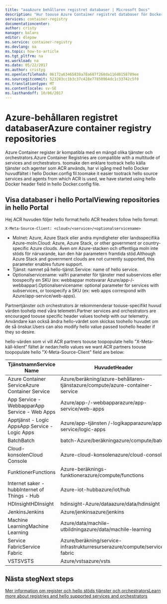 ```yaml
---
title: "aaaAzure behållaren registret databaser | Microsoft Docs"
description: "Hur toouse Azure Container registret databaser för Docker bilder"
services: container-registry
documentationcenter: 
author: cristy
manager: balans
editor: dlepow
ms.service: container-registry
ms.devlang: na
ms.topic: how-to-article
ms.tgt_pltfrm: na
ms.workload: na
ms.date: 05/22/2017
ms.author: cristyg
ms.openlocfilehash: 06172a63465838a78a607f268da116d8158789ee
ms.sourcegitcommit: 523283cc1b3c37c428e77850964dc1c33742c5f0
ms.translationtype: MT
ms.contentlocale: sv-SE
ms.lasthandoff: 10/06/2017
---
```

# <a name="azure-container-registry-repositories"></a><span data-ttu-id="fcf39-103">Azure-behållaren registret databaser</span><span class="sxs-lookup"><span data-stu-id="fcf39-103">Azure container registry repositories</span></span>

<span data-ttu-id="fcf39-104">Azure Container register är kompatibla med en mängd olika tjänster och orchestrators.</span><span class="sxs-lookup"><span data-stu-id="fcf39-104">Azure Container Registries are compatible with a multitude of services and orchestrators.</span></span> <span data-ttu-id="fcf39-105">toomake den enklare tootrack hello källa tjänster och agenter som ACR används, har vi igång med hello Docker huvudfältet i hello Docker.config fil.</span><span class="sxs-lookup"><span data-stu-id="fcf39-105">toomake it easier tootrack hello source services and agents from which ACR is used, we have started using hello Docker header field in hello Docker.config file.</span></span>



## <a name="viewing-repositories-in-hello-portal"></a><span data-ttu-id="fcf39-106">Visa databaser i hello Portal</span><span class="sxs-lookup"><span data-stu-id="fcf39-106">Viewing repositories in hello Portal</span></span>

<span data-ttu-id="fcf39-107">Hej ACR huvuden följer hello format:</span><span class="sxs-lookup"><span data-stu-id="fcf39-107">hello ACR headers follow hello format:</span></span>
```
X-Meta-Source-Client: <cloud>/<service>/<optionalservicename>
```

* <span data-ttu-id="fcf39-108">Molnet: Azure, Azure Stack eller andra myndigheter eller landsspecifika Azure-moln.</span><span class="sxs-lookup"><span data-stu-id="fcf39-108">Cloud: Azure, Azure Stack, or other government or country-specific Azure clouds.</span></span> <span data-ttu-id="fcf39-109">Även om Azure-stacken och offentliga moln inte stöds för närvarande, kan den här parametern framtida stöd.</span><span class="sxs-lookup"><span data-stu-id="fcf39-109">Although Azure Stack and government clouds are not currently supported, this parameter enables future support.</span></span>
* <span data-ttu-id="fcf39-110">Tjänst: namnet på hello-tjänst.</span><span class="sxs-lookup"><span data-stu-id="fcf39-110">Service: name of hello service.</span></span>
* <span data-ttu-id="fcf39-111">Optionalservicename: valfri parameter för tjänster med subservices eller toospecify en SKU (ex: webbappar motsvarar Azure/app-/-webbappar).</span><span class="sxs-lookup"><span data-stu-id="fcf39-111">Optionalservicename: optional parameter for services with subservices, or toospecify a SKU (ex: web apps correspond with Azure/app-service/web-apps).</span></span>

<span data-ttu-id="fcf39-112">Partnertjänster och orchestrators är rekommenderar toouse-specifikt huvud värden toohelp med våra telemetri.</span><span class="sxs-lookup"><span data-stu-id="fcf39-112">Partner services and orchestrators are encouraged toouse specific header values toohelp with our telemetry.</span></span> <span data-ttu-id="fcf39-113">Användare kan också ändra hello-värdet som skickas toohello huvudet om de så önskar.</span><span class="sxs-lookup"><span data-stu-id="fcf39-113">Users can also modify hello value passed toohello header if they so desire.</span></span>

<span data-ttu-id="fcf39-114">hello-värden som vi vill ACR partners toouse toopopulate hello ”X-Meta-käll-klient” fältet är nedan:</span><span class="sxs-lookup"><span data-stu-id="fcf39-114">hello values we want ACR partners toouse toopopulate hello "X-Meta-Source-Client" field are below:</span></span>

| <span data-ttu-id="fcf39-115">Tjänstnamn</span><span class="sxs-lookup"><span data-stu-id="fcf39-115">Service Name</span></span>              | <span data-ttu-id="fcf39-116">Huvudet</span><span class="sxs-lookup"><span data-stu-id="fcf39-116">Header</span></span>                                |
| ------------------------- | ------------------------------------- |
| <span data-ttu-id="fcf39-117">Azure Container Service</span><span class="sxs-lookup"><span data-stu-id="fcf39-117">Azure Container Service</span></span>   | <span data-ttu-id="fcf39-118">Azure/beräkning/azure-behållaren-tjänst</span><span class="sxs-lookup"><span data-stu-id="fcf39-118">azure/compute/azure-container-service</span></span> |
| <span data-ttu-id="fcf39-119">App Service - Webbappar</span><span class="sxs-lookup"><span data-stu-id="fcf39-119">App Service - Web Apps</span></span>    | <span data-ttu-id="fcf39-120">Azure/app-/-webbappar</span><span class="sxs-lookup"><span data-stu-id="fcf39-120">azure/app-service/web-apps</span></span>            |
| <span data-ttu-id="fcf39-121">Apptjänst - Logic Apps</span><span class="sxs-lookup"><span data-stu-id="fcf39-121">App Service - Logic Apps</span></span>  | <span data-ttu-id="fcf39-122">Azure/app-tjänsten /-logikappar</span><span class="sxs-lookup"><span data-stu-id="fcf39-122">azure/app-service/logic-apps</span></span>          |
| <span data-ttu-id="fcf39-123">Batch</span><span class="sxs-lookup"><span data-stu-id="fcf39-123">Batch</span></span>                     | <span data-ttu-id="fcf39-124">batch-Azure/beräkning</span><span class="sxs-lookup"><span data-stu-id="fcf39-124">azure/compute/batch</span></span>                   |
| <span data-ttu-id="fcf39-125">Cloud-konsolen</span><span class="sxs-lookup"><span data-stu-id="fcf39-125">Cloud Console</span></span>             | <span data-ttu-id="fcf39-126">Azure-cloud-konsolen</span><span class="sxs-lookup"><span data-stu-id="fcf39-126">azure/cloud-console</span></span>                   |
| <span data-ttu-id="fcf39-127">Funktioner</span><span class="sxs-lookup"><span data-stu-id="fcf39-127">Functions</span></span>                 | <span data-ttu-id="fcf39-128">Azure-beräknings-funktioner</span><span class="sxs-lookup"><span data-stu-id="fcf39-128">azure/compute/functions</span></span>               |
| <span data-ttu-id="fcf39-129">Internet saker - hubb</span><span class="sxs-lookup"><span data-stu-id="fcf39-129">Internet of Things - Hub</span></span>  | <span data-ttu-id="fcf39-130">Azure-iot-hubb</span><span class="sxs-lookup"><span data-stu-id="fcf39-130">azure/iot/hub</span></span>                         |
| <span data-ttu-id="fcf39-131">HDInsight</span><span class="sxs-lookup"><span data-stu-id="fcf39-131">HDInsight</span></span>                 | <span data-ttu-id="fcf39-132">hdinsight-Azure/data</span><span class="sxs-lookup"><span data-stu-id="fcf39-132">azure/data/hdinsight</span></span>                  |
| <span data-ttu-id="fcf39-133">Jenkins</span><span class="sxs-lookup"><span data-stu-id="fcf39-133">Jenkins</span></span>                   | <span data-ttu-id="fcf39-134">Azure/jenkins</span><span class="sxs-lookup"><span data-stu-id="fcf39-134">azure/jenkins</span></span>                         |
| <span data-ttu-id="fcf39-135">Machine Learning</span><span class="sxs-lookup"><span data-stu-id="fcf39-135">Machine Learning</span></span>          | <span data-ttu-id="fcf39-136">Azure/data/machile-utbildning</span><span class="sxs-lookup"><span data-stu-id="fcf39-136">azure/data/machile-learning</span></span>           |
| <span data-ttu-id="fcf39-137">Service Fabric</span><span class="sxs-lookup"><span data-stu-id="fcf39-137">Service Fabric</span></span>            | <span data-ttu-id="fcf39-138">Azure/beräkning/service-infrastrukturresurser</span><span class="sxs-lookup"><span data-stu-id="fcf39-138">azure/compute/service-fabric</span></span>          |
| <span data-ttu-id="fcf39-139">VSTS</span><span class="sxs-lookup"><span data-stu-id="fcf39-139">VSTS</span></span>                      | <span data-ttu-id="fcf39-140">Azure/vsts</span><span class="sxs-lookup"><span data-stu-id="fcf39-140">azure/vsts</span></span>                            |


## <a name="next-steps"></a><span data-ttu-id="fcf39-141">Nästa steg</span><span class="sxs-lookup"><span data-stu-id="fcf39-141">Next steps</span></span>
[<span data-ttu-id="fcf39-142">Mer information om register och hello stöds tjänster och orchestrators</span><span class="sxs-lookup"><span data-stu-id="fcf39-142">Learn more about registries and hello supported services and orchestrators</span></span>](container-registry-intro.md)
